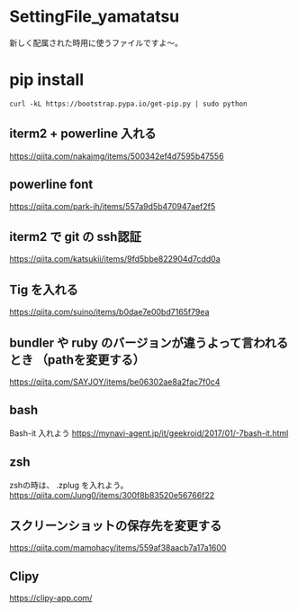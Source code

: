 # SettingFile_yamatatsu

新しく配属された時用に使うファイルですよ〜。

# pip install
`curl -kL https://bootstrap.pypa.io/get-pip.py | sudo python`

## iterm2 + powerline 入れる
https://qiita.com/nakajmg/items/500342ef4d7595b47556

## powerline font
https://qiita.com/park-jh/items/557a9d5b470947aef2f5

## iterm2 で git の ssh認証
https://qiita.com/katsukii/items/9fd5bbe822904d7cdd0a

## Tig を入れる
https://qiita.com/suino/items/b0dae7e00bd7165f79ea

## bundler や ruby のバージョンが違うよって言われるとき （pathを変更する）
https://qiita.com/SAYJOY/items/be06302ae8a2fac7f0c4

## bash
Bash-it 入れよう
https://mynavi-agent.jp/it/geekroid/2017/01/-7bash-it.html

## zsh
zshの時は、
.zplug を入れよう。
https://qiita.com/Jung0/items/300f8b83520e56766f22

## スクリーンショットの保存先を変更する
https://qiita.com/mamohacy/items/559af38aacb7a17a1600

## Clipy
https://clipy-app.com/

